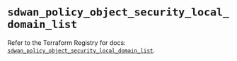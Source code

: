 # `sdwan_policy_object_security_local_domain_list`

Refer to the Terraform Registry for docs: [`sdwan_policy_object_security_local_domain_list`](https://registry.terraform.io/providers/ciscodevnet/sdwan/0.8.0/docs/resources/policy_object_security_local_domain_list).
